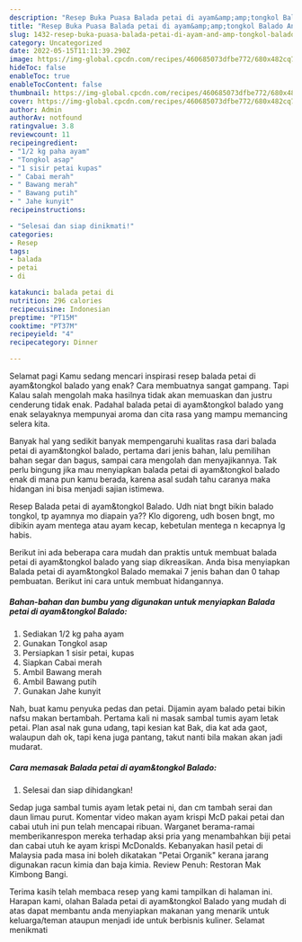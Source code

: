 ```yaml
---
description: "Resep Buka Puasa Balada petai di ayam&amp;amp;tongkol Balado Anti Gagal"
title: "Resep Buka Puasa Balada petai di ayam&amp;amp;tongkol Balado Anti Gagal"
slug: 1432-resep-buka-puasa-balada-petai-di-ayam-and-amp-tongkol-balado-anti-gagal
category: Uncategorized
date: 2022-05-15T11:11:39.290Z
image: https://img-global.cpcdn.com/recipes/460685073dfbe772/680x482cq70/balada-petai-di-ayamtongkol-balado-foto-resep-utama.jpg
hideToc: false
enableToc: true
enableTocContent: false
thumbnail: https://img-global.cpcdn.com/recipes/460685073dfbe772/680x482cq70/balada-petai-di-ayamtongkol-balado-foto-resep-utama.jpg
cover: https://img-global.cpcdn.com/recipes/460685073dfbe772/680x482cq70/balada-petai-di-ayamtongkol-balado-foto-resep-utama.jpg
author: Admin
authorAv: notfound
ratingvalue: 3.8
reviewcount: 11
recipeingredient:
- "1/2 kg paha ayam"
- "Tongkol asap"
- "1 sisir petai kupas"
- " Cabai merah"
- " Bawang merah"
- " Bawang putih"
- " Jahe kunyit"
recipeinstructions:

- "Selesai dan siap dinikmati!"
categories:
- Resep
tags:
- balada
- petai
- di

katakunci: balada petai di 
nutrition: 296 calories
recipecuisine: Indonesian
preptime: "PT15M"
cooktime: "PT37M"
recipeyield: "4"
recipecategory: Dinner

---
```



Selamat pagi Kamu sedang mencari inspirasi resep balada petai di ayam&amp;tongkol balado yang enak? Cara membuatnya sangat gampang. Tapi Kalau salah mengolah maka hasilnya tidak akan memuaskan dan justru cenderung tidak enak. Padahal balada petai di ayam&amp;tongkol balado yang enak selayaknya mempunyai aroma dan cita rasa yang mampu memancing selera kita.


Banyak hal yang sedikit banyak mempengaruhi kualitas rasa dari balada petai di ayam&amp;tongkol balado, pertama dari jenis bahan, lalu pemilihan bahan segar dan bagus, sampai cara mengolah dan menyajikannya. Tak perlu bingung jika mau menyiapkan balada petai di ayam&amp;tongkol balado enak di mana pun kamu berada, karena asal sudah tahu caranya maka hidangan ini bisa menjadi sajian istimewa.

Resep Balada petai di ayam&amp;tongkol Balado. Udh niat bngt bikin balado tongkol, tp ayamnya mo diapain ya?? Klo digoreng, udh bosen bngt, mo dibikin ayam mentega atau ayam kecap, kebetulan mentega n kecapnya lg habis.


Berikut ini ada beberapa cara mudah dan praktis untuk membuat balada petai di ayam&amp;tongkol balado yang siap dikreasikan. Anda bisa menyiapkan Balada petai di ayam&amp;tongkol Balado memakai 7 jenis bahan dan 0 tahap pembuatan. Berikut ini cara untuk membuat hidangannya.

<!--inarticleads1-->

##### Bahan-bahan dan bumbu yang digunakan untuk menyiapkan Balada petai di ayam&amp;tongkol Balado:

1. Sediakan 1/2 kg paha ayam
1. Gunakan Tongkol asap
1. Persiapkan 1 sisir petai, kupas
1. Siapkan  Cabai merah
1. Ambil  Bawang merah
1. Ambil  Bawang putih
1. Gunakan  Jahe kunyit


Nah, buat kamu penyuka pedas dan petai. Dijamin ayam balado petai bikin nafsu makan bertambah. Pertama kali ni masak sambal tumis ayam letak petai. Plan asal nak guna udang, tapi kesian kat Bak, dia kat ada gaot, walaupun dah ok, tapi kena juga pantang, takut nanti bila makan akan jadi mudarat. 

<!--inarticleads2-->

##### Cara memasak Balada petai di ayam&amp;tongkol Balado:


1. Selesai dan siap dihidangkan!

Sedap juga sambal tumis ayam letak petai ni, dan cm tambah serai dan daun limau purut. Komentar video makan ayam krispi McD pakai petai dan cabai utuh ini pun telah mencapai ribuan. Warganet berama-ramai memberikanrespon mereka terhadap aksi pria yang menambahkan biji petai dan cabai utuh ke ayam krispi McDonalds. Kebanyakan hasil petai di Malaysia pada masa ini boleh dikatakan &#34;Petai Organik&#34; kerana jarang digunakan racun kimia dan baja kimia. Review Penuh: Restoran Mak Kimbong Bangi. 

Terima kasih telah membaca resep yang kami tampilkan di halaman ini. Harapan kami, olahan Balada petai di ayam&amp;tongkol Balado yang mudah di atas dapat membantu anda menyiapkan makanan yang menarik untuk keluarga/teman ataupun menjadi ide untuk berbisnis kuliner. Selamat menikmati

